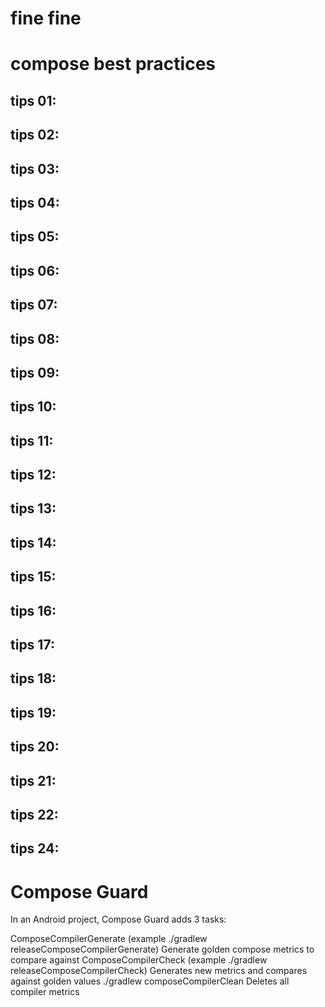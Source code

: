 # fine fine

# compose best practices

## tips 01:

## tips 02:

## tips 03:

## tips 04:

## tips 05:

## tips 06:

## tips 07:

## tips 08:

## tips 09:

## tips 10:

## tips 11:

## tips 12:

## tips 13:

## tips 14:

## tips 15:

## tips 16:

## tips 17:

## tips 18:

## tips 19:

## tips 20:

## tips 21:

## tips 22:

## tips 24:

# Compose Guard
In an Android project, Compose Guard adds 3 tasks:

<variant>ComposeCompilerGenerate (example ./gradlew releaseComposeCompilerGenerate)
Generate golden compose metrics to compare against
<variant>ComposeCompilerCheck (example ./gradlew releaseComposeCompilerCheck)
Generates new metrics and compares against golden values
./gradlew composeCompilerClean
Deletes all compiler metrics
